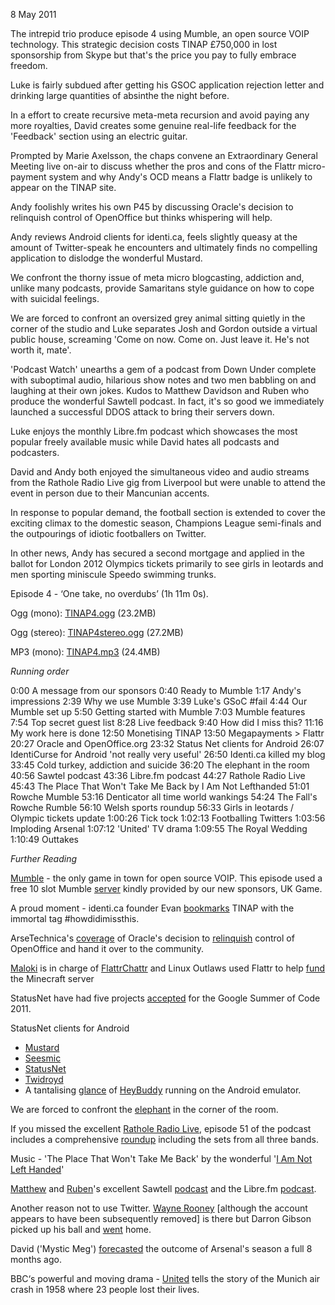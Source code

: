 8 May 2011

The intrepid trio produce episode 4 using Mumble, an open source VOIP
technology. This strategic decision costs TINAP £750,000 in lost
sponsorship from Skype but that's the price you pay to fully embrace
freedom.

Luke is fairly subdued after getting his GSOC application rejection
letter and drinking large quantities of absinthe the night before.

In a effort to create recursive meta-meta recursion and avoid paying
any more royalties, David creates some genuine real-life feedback for
the 'Feedback' section using an electric guitar.

Prompted by Marie Axelsson, the chaps convene an Extraordinary
General Meeting live on-air to discuss whether the pros and cons of
the Flattr micro-payment system and why Andy's OCD means a Flattr
badge is unlikely to appear on the TINAP site.

Andy foolishly writes his own P45 by discussing Oracle's decision to
relinquish control of OpenOffice but thinks whispering will help.

Andy reviews Android clients for identi.ca, feels slightly queasy at
the amount of Twitter-speak he encounters and ultimately finds no
compelling application to dislodge the wonderful Mustard.

We confront the thorny issue of meta micro blogcasting, addiction and,
unlike many podcasts, provide Samaritans style guidance on how to cope
with suicidal feelings.

We are forced to confront an oversized grey animal sitting quietly in
the corner of the studio and Luke separates Josh and Gordon outside a
virtual public house, screaming 'Come on now. Come on. Just leave
it. He's not worth it, mate'.

'Podcast Watch' unearths a gem of a podcast from Down Under complete
with suboptimal audio, hilarious show notes and two men babbling on
and laughing at their own jokes. Kudos to Matthew Davidson and Ruben
who produce the wonderful Sawtell podcast. In fact, it's so good we
immediately launched a successful DDOS attack to bring their servers
down.

Luke enjoys the monthly Libre.fm podcast which showcases the most
popular freely available music while David hates all podcasts and
podcasters.

David and Andy both enjoyed the simultaneous video and audio streams
from the Rathole Radio Live gig from Liverpool but were unable to
attend the event in person due to their Mancunian accents.

In response to popular demand, the football section is extended to
cover the exciting climax to the domestic season, Champions League
semi-finals and the outpourings of idiotic footballers on Twitter.

In other news, Andy has secured a second mortgage and applied in the
ballot for London 2012 Olympics tickets primarily to see girls in
leotards and men sporting miniscule Speedo swimming trunks.

Episode 4 - ‘One take, no overdubs’ (1h 11m 0s).

Ogg (mono): [TINAP4.ogg](http://archive.org/download/TINAP_AUDIO/TINAP4.ogg) (23.2MB)

Ogg (stereo): [TINAP4stereo.ogg](http://archive.org/download/TINAP_AUDIO/TINAP4stereo.ogg) (27.2MB)

MP3 (mono): [TINAP4.mp3](http://archive.org/download/TINAP_AUDIO/TINAP4.mp3) (24.4MB)

*Running order*

0:00 A message from our sponsors
0:40 Ready to Mumble
1:17 Andy's impressions
2:39 Why we use Mumble
3:39 Luke's GSoC #fail
4:44 Our Mumble set up
5:50 Getting started with Mumble
7:03 Mumble features
7:54 Top secret guest list
8:28 Live feedback
9:40 How did I miss this?
11:16 My work here is done
12:50 Monetising TINAP
13:50 Megapayments &gt; Flattr
20:27 Oracle and OpenOffice.org
23:32 Status Net clients for Android
26:07 IdentiCurse for Android 'not really very useful'
26:50 Identi.ca killed my blog
33:45 Cold turkey, addiction and suicide
36:20 The elephant in the room
40:56 Sawtel podcast
43:36 Libre.fm podcast
44:27 Rathole Radio Live
45:43 The Place That Won't Take Me Back by I Am Not Lefthanded
51:01 Rowche Mumble
53:16 Denticator all time world wankings
54:24 The Fall's Rowche Rumble
56:10 Welsh sports roundup
56:33 Girls in leotards / Olympic tickets update
1:00:26 Tick tock
1:02:13 Footballing Twitters
1:03:56 Imploding Arsenal
1:07:12 'United' TV drama
1:09:55 The Royal Wedding
1:10:49 Outtakes

*Further Reading*

[Mumble](http://mumble.sourceforge.net/) - the only game in town for
open source VOIP. This episode used a free 10 slot Mumble
[server](http://www.ukgame.com/voice_servers/murmur_mumble_voice_servers.html)
kindly provided by our new sponsors, UK Game.

A proud moment - identi.ca founder Evan
[bookmarks](http://freelish.us/bookmark/01453b61-313e-4770-aea5-2b4957bb5b2d)
TINAP with the immortal tag #howdidimissthis.

ArseTechnica's
[coverage](http://arstechnica.com/open-source/news/2011/04/oracle-gives-up-on-ooo-after-community-forks-the-project.ars)
of Oracle's decision to
[relinquish](http://emeapressoffice.oracle.com/Press-Releases/Oracle-Announces-Its-Intention-to-Move-OpenOffice-org-to-a-Community-based-Project-1ca9.aspx)
control of OpenOffice and hand it over to the community.

[Maloki](http://identi.ca/maloki) is in charge of
[FlattrChattr](http://flattrchattr.com/) and Linux Outlaws used
Flattr to help
[fund](https://flattr.com/thing/122347/The-Linux-Outlaws-Minecraft-Server)
the Minecraft server

StatusNet have had five projects
[accepted](http://www.google-melange.com/gsoc/projects/list/google/gsoc2011)
for the Google Summer of Code 2011.

StatusNet clients for Android

* [Mustard](http://mustard.macno.org/)
* [Seesmic](http://seesmic.com/products/android)
* [StatusNet](http://status.net/android)
* [Twidroyd](http://twidroyd.com/download/)
* A tantalising
 [glance](http://www.flickr.com/photos/44249669@N06/5518076656/) of
 [HeyBuddy](http://www.jezra.net/projects/heybuddy) running on the
 Android emulator.

We are forced to confront the
[elephant](http://thistleweb.co.uk/blog/19/04/2011/o-come-all-ye-racists)
in the corner of the room.

If you missed the excellent
[Rathole Radio Live](http://ratholeradio.org/gig/), episode 51 of the
podcast includes a comprehensive
[roundup](http://ratholeradio.org/2011/05/ep51/) including the sets from
all three bands.

Music - 'The Place That Won't Take Me Back' by the wonderful '[I Am Not Left Handed](http://www.iamnotlefthanded.com/music.html)'

[Matthew](http://microblog.ourcoffs.org.au/mjd) and
[Ruben](http://identi.ca/tregeagle)'s excellent Sawtell
[podcast](http://www.sawtell.org.au/podcast) and the Libre.fm
[podcast](http://s.libre.fm/podcast.rss).

Another reason not to use
Twitter. [Wayne Rooney](http://twitter.com/#!/wazzaroon08)
[although the account appears to have been subsequently removed] is
there but Darron Gibson picked up his ball and
[went](http://www.goal.com/en-gb/news/2896/premier-league/2011/04/25/2457812/manchester-united-midfielder-darron-gibson-closes-twitter)
home.

David ('Mystic Meg')
[forecasted](http://davidmarsden.info/religious-fervour) the outcome
of Arsenal's season a full 8 months ago.

BBC‘s powerful and moving drama -
[United](http://www.bbc.co.uk/programmes/b010tb6z) tells the story of
the Munich air crash in 1958 where 23 people lost their lives.
